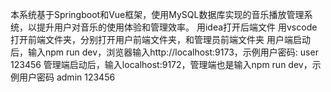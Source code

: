 本系统基于Springboot和Vue框架，使用MySQL数据库实现的音乐播放管理系统，以提升用户对音乐的使用体验和管理效率。
用idea打开后端文件
用vscode打开前端文件夹，分别打开用户前端文件夹，和管理员前端文件夹
用户端启动后，输入npm run dev，浏览器输入http://localhost:9173，示例用户密码: user 123456
管理端启动后，输入localhost:9172，管理端也是输入npm run dev，示例用户密码 admin 123456
